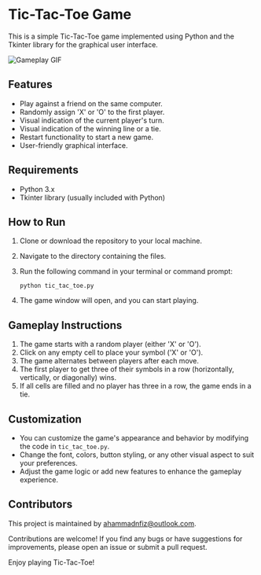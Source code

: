 # Tic-Tac-Toe Game

This is a simple Tic-Tac-Toe game implemented using Python and the Tkinter library for the graphical user interface.

![Gameplay GIF]("tic-tac-toe-gif.gif")

## Features

- Play against a friend on the same computer.
- Randomly assign 'X' or 'O' to the first player.
- Visual indication of the current player's turn.
- Visual indication of the winning line or a tie.
- Restart functionality to start a new game.
- User-friendly graphical interface.

## Requirements

- Python 3.x
- Tkinter library (usually included with Python)

## How to Run

1. Clone or download the repository to your local machine.
2. Navigate to the directory containing the files.
3. Run the following command in your terminal or command prompt:

    ```
    python tic_tac_toe.py
    ```

4. The game window will open, and you can start playing.

## Gameplay Instructions

1. The game starts with a random player (either 'X' or 'O').
2. Click on any empty cell to place your symbol ('X' or 'O').
3. The game alternates between players after each move.
4. The first player to get three of their symbols in a row (horizontally, vertically, or diagonally) wins.
5. If all cells are filled and no player has three in a row, the game ends in a tie.

## Customization

- You can customize the game's appearance and behavior by modifying the code in `tic_tac_toe.py`.
- Change the font, colors, button styling, or any other visual aspect to suit your preferences.
- Adjust the game logic or add new features to enhance the gameplay experience.

## Contributors

This project is maintained by ahammadnfiz@outlook.com.

Contributions are welcome! If you find any bugs or have suggestions for improvements, please open an issue or submit a pull request.


Enjoy playing Tic-Tac-Toe!

